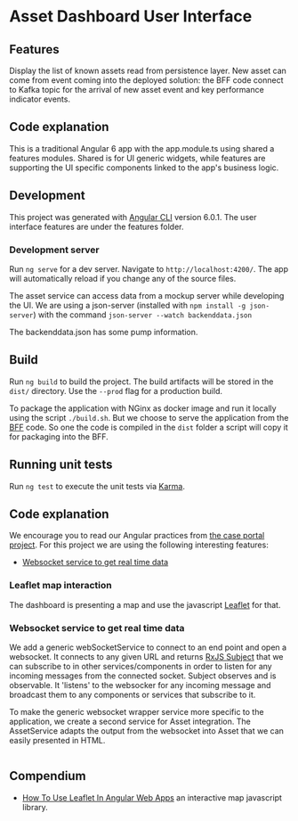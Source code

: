 # Asset Dashboard User Interface

## Features
Display the list of known assets read from persistence layer. New asset can come from event coming into the deployed solution: the BFF code connect to Kafka topic for the arrival of new asset event and key performance indicator events.

## Code explanation
This is a traditional Angular 6 app with the app.module.ts using shared a features modules. Shared is for UI generic widgets, while features are supporting the UI specific components linked to the app's business logic.

## Development
This project was generated with [Angular CLI](https://github.com/angular/angular-cli) version 6.0.1. The user interface features are under the features folder.

### Development server

Run `ng serve` for a dev server. Navigate to `http://localhost:4200/`. The app will automatically reload if you change any of the source files.

The asset service can access data from a mockup server while developing the UI. We are using a json-server (installed with `npm install -g json-server`) with the command
`json-server --watch backenddata.json `

The backenddata.json has some pump information.

## Build

Run `ng build` to build the project. The build artifacts will be stored in the `dist/` directory. Use the `--prod` flag for a production build.

To package the application with NGinx as docker image and run it locally using the script `./build.sh`. But we choose to serve the application from the [BFF](../asset-dashboard-bff) code. So one the code is compiled in the `dist` folder a script will copy it for packaging into the BFF.

## Running unit tests

Run `ng test` to execute the unit tests via [Karma](https://karma-runner.github.io).

## Code explanation
We encourage you to read our Angular practices from [the case portal project](https://github.com/ibm-cloud-architecture/refarch-caseportal-app/blob/master/docs/code-explanation.md). For this project we are using the following interesting features:
* [Websocket service to get real time data ](#websocket-service-to-get-real-time-data)

### Leaflet map interaction
The dashboard is presenting a map and use the javascript [Leaflet](https://leafletjs.com/) for that.

### Websocket service to get real time data
We add a generic webSocketService to connect to an end point and open a websocket. It connects to any given URL and returns [RxJS Subject](https://github.com/Reactive-Extensions/RxJS/blob/master/doc/api/subjects/subject.md) that we can subscribe to in other services/components in order to listen for any incoming messages from the connected socket. Subject observes and is observable. It 'listens' to the websocker for any incoming message and broadcast them to any components or services that subscribe to it.

To make the generic websocket wrapper service more specific to the application, we create a second service for Asset integration. The AssetService adapts the output from the websocket into Asset that we can easily presented in HTML.

```
```

## Compendium
* [How To Use Leaflet In Angular Web Apps](https://codehandbook.org/use-leaflet-in-angular/) an interactive map javascript library.
